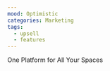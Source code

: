 ```yaml
---
mood: Optimistic
categories: Marketing
tags:
  - upsell
  - features
---
```

One Platform for All Your Spaces